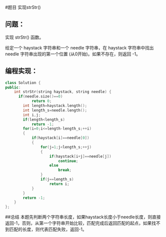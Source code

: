 #题目
实现strStr()
## 问题： 
实现 strStr() 函数。

给定一个 haystack 字符串和一个 needle 字符串，在 haystack 字符串中找出 needle 字符串出现的第一个位置 (从0开始)。如果不存在，则返回  -1。
## 编程实现：
```C++
class Solution {
public:
    int strStr(string haystack, string needle) {
      if(needle.size()==0)
            return 0;
        int length=haystack.length();
        int length_s=needle.length();
        int i,j;
        if(length<length_s)
            return -1;
        for(i=0;i<=length-length_s;++i)
        {
            if(haystack[i]==needle[0])
            {
                for(j=1;j<length_s;++j)
                {
                    if(haystack[i+j]==needle[j])
                        continue;
                    else
                        break;
                }
                if(j==length_s)
                    return i;
            }
        }
        return -1;
    }
};
```
##总结
本题先判断两个字符串长度，如果haystack长度小于needle长度，则直接返回-1，否则，从第一个字符串开始比较，匹配完成后返回匹配的起点，如果找不到匹配的长度，则代表匹配失败，返回-1。